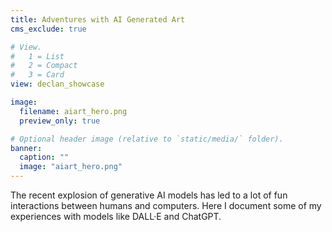 ```yaml
---
title: Adventures with AI Generated Art
cms_exclude: true

# View.
#   1 = List
#   2 = Compact
#   3 = Card
view: declan_showcase

image:
  filename: aiart_hero.png
  preview_only: true

# Optional header image (relative to `static/media/` folder).
banner:
  caption: ""
  image: "aiart_hero.png"
---
```


The recent explosion of generative AI models has led to a lot of fun interactions between humans and computers. Here I document some of my experiences with models like DALL·E and ChatGPT.

</br>
